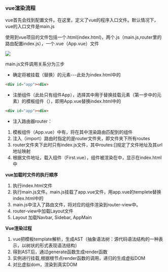 
### vue渲染流程

vue首先会找到配置文件。在这里，定义了vue的程序入口文件。默认情况下，vue的入口文件是main.js

使用到vue项目的文件包括一个.html(index.html)，两个.js（main.js,router里的路由配置index.js），一个.vue（App.vue）文件

![](https://img-blog.csdn.net/20180928143434485?watermark/2/text/aHR0cHM6Ly9ibG9nLmNzZG4ubmV0L3dlaXhpbl80MzIzNjYxMA==/font/5a6L5L2T/fontsize/400/fill/I0JBQkFCMA==/dissolve/70)

main.js文件调用关系分为三步

* 确定将被挂载（替换）的元素---此处为index.html中的
```html
<div id="app"><div>
```
* 注册组件（此处只有组件App），选择其中用于替换挂载元素（第一步中的元素）的模板组件（<App/>），即用App.vue替换index.html中的
```html
<div id="app"><div>
```

* 注入路由器router：

1. 模板组件（App.vue）中有<router-view/>，将在其中渲染路由匹配到的组件
2. 注入（import）路由时指定的是router文件夹，即文件夹下所有routes
3. router文件夹下此时只有index.js文件，其中routes:[]规定了文件地址及其url地址映射
4. 根据文件地址，载入组件（First.vue），组件被渲染在<router-view/>中，显示在index.html中

**vue加载时文件的执行顺序**

1. 执行index.html文件
2. 执行main.js文件。main.js挂载了app.vue文件，用app.vue的templete替换index.html中的<div id="app"></div>
3. main.js中注入了路由文件，将对应的组件渲染到router-view中。
4. router-view中加载Layout文件
5. Layout 加载Navbar, Sidebar, AppMain

**Vue渲染过程**

1. vue把模板template解析，生成AST（抽象语法树：源代码语法结构的一种表示，以树状的形式表现语法结构）
2. 得到AST后，通过generate函数生成render函数
3. 实例进行挂载,根据根节点render函数的调用，递归的生成虚拟DOM
4. 对比虚拟dom，渲染到真实DOM



